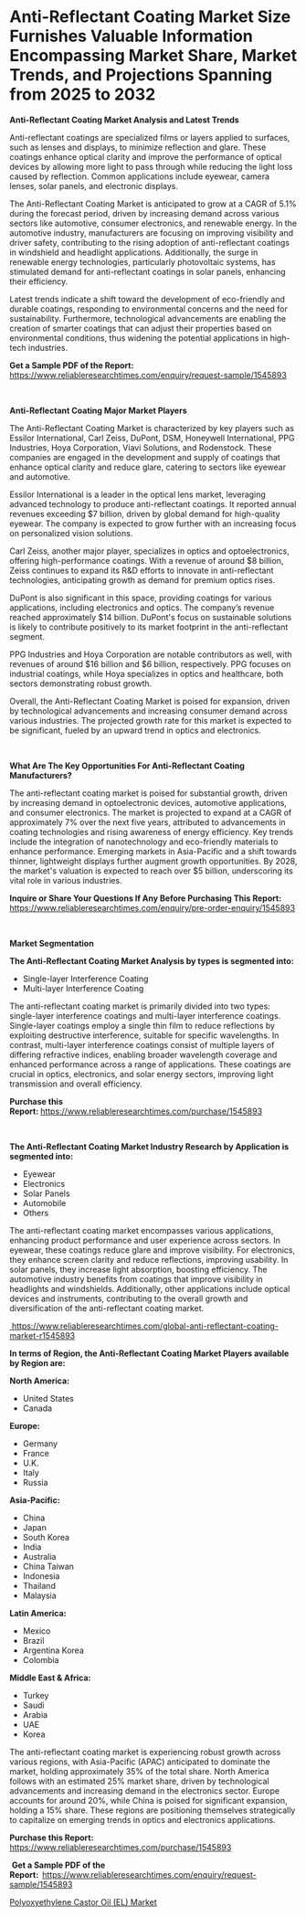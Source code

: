 <p><h1>Anti-Reflectant Coating Market Size Furnishes Valuable Information Encompassing Market Share, Market Trends, and Projections Spanning from 2025 to 2032</h1></p><p><strong>Anti-Reflectant Coating Market Analysis and Latest Trends</strong></p>
<p><p>Anti-reflectant coatings are specialized films or layers applied to surfaces, such as lenses and displays, to minimize reflection and glare. These coatings enhance optical clarity and improve the performance of optical devices by allowing more light to pass through while reducing the light loss caused by reflection. Common applications include eyewear, camera lenses, solar panels, and electronic displays.</p><p>The Anti-Reflectant Coating Market is anticipated to grow at a CAGR of 5.1% during the forecast period, driven by increasing demand across various sectors like automotive, consumer electronics, and renewable energy. In the automotive industry, manufacturers are focusing on improving visibility and driver safety, contributing to the rising adoption of anti-reflectant coatings in windshield and headlight applications. Additionally, the surge in renewable energy technologies, particularly photovoltaic systems, has stimulated demand for anti-reflectant coatings in solar panels, enhancing their efficiency.</p><p>Latest trends indicate a shift toward the development of eco-friendly and durable coatings, responding to environmental concerns and the need for sustainability. Furthermore, technological advancements are enabling the creation of smarter coatings that can adjust their properties based on environmental conditions, thus widening the potential applications in high-tech industries.</p></p>
<p><strong>Get a Sample PDF of the Report:&nbsp;</strong> <a href="https://www.reliableresearchtimes.com/enquiry/request-sample/1545893?utm_campaign=2273&utm_medium=2&utm_source=Github&utm_content=ia&utm_term=02042025&utm_id=anti-reflectant-coating">https://www.reliableresearchtimes.com/enquiry/request-sample/1545893</a></p>
<p>&nbsp;</p>
<p><strong>Anti-Reflectant Coating Major Market Players</strong></p>
<p><p>The Anti-Reflectant Coating Market is characterized by key players such as Essilor International, Carl Zeiss, DuPont, DSM, Honeywell International, PPG Industries, Hoya Corporation, Viavi Solutions, and Rodenstock. These companies are engaged in the development and supply of coatings that enhance optical clarity and reduce glare, catering to sectors like eyewear and automotive.</p><p>Essilor International is a leader in the optical lens market, leveraging advanced technology to produce anti-reflectant coatings. It reported annual revenues exceeding $7 billion, driven by global demand for high-quality eyewear. The company is expected to grow further with an increasing focus on personalized vision solutions.</p><p>Carl Zeiss, another major player, specializes in optics and optoelectronics, offering high-performance coatings. With a revenue of around $8 billion, Zeiss continues to expand its R&D efforts to innovate in anti-reflectant technologies, anticipating growth as demand for premium optics rises.</p><p>DuPont is also significant in this space, providing coatings for various applications, including electronics and optics. The company’s revenue reached approximately $14 billion. DuPont's focus on sustainable solutions is likely to contribute positively to its market footprint in the anti-reflectant segment.</p><p>PPG Industries and Hoya Corporation are notable contributors as well, with revenues of around $16 billion and $6 billion, respectively. PPG focuses on industrial coatings, while Hoya specializes in optics and healthcare, both sectors demonstrating robust growth.</p><p>Overall, the Anti-Reflectant Coating Market is poised for expansion, driven by technological advancements and increasing consumer demand across various industries. The projected growth rate for this market is expected to be significant, fueled by an upward trend in optics and electronics.</p></p>
<p>&nbsp;</p>
<p><strong>What Are The Key Opportunities For Anti-Reflectant Coating Manufacturers?</strong></p>
<p><p>The anti-reflectant coating market is poised for substantial growth, driven by increasing demand in optoelectronic devices, automotive applications, and consumer electronics. The market is projected to expand at a CAGR of approximately 7% over the next five years, attributed to advancements in coating technologies and rising awareness of energy efficiency. Key trends include the integration of nanotechnology and eco-friendly materials to enhance performance. Emerging markets in Asia-Pacific and a shift towards thinner, lightweight displays further augment growth opportunities. By 2028, the market's valuation is expected to reach over $5 billion, underscoring its vital role in various industries.</p></p>
<p><strong>Inquire or Share Your Questions If Any Before Purchasing This Report:</strong> <a href="https://www.reliableresearchtimes.com/enquiry/pre-order-enquiry/1545893?utm_campaign=2273&utm_medium=2&utm_source=Github&utm_content=ia&utm_term=02042025&utm_id=anti-reflectant-coating">https://www.reliableresearchtimes.com/enquiry/pre-order-enquiry/1545893</a></p>
<p>&nbsp;</p>
<p><strong>Market Segmentation</strong></p>
<p><strong>The Anti-Reflectant Coating Market Analysis by types is segmented into:</strong></p>
<p><ul><li>Single-layer Interference Coating</li><li>Multi-layer Interference Coating</li></ul></p>
<p><p>The anti-reflectant coating market is primarily divided into two types: single-layer interference coatings and multi-layer interference coatings. Single-layer coatings employ a single thin film to reduce reflections by exploiting destructive interference, suitable for specific wavelengths. In contrast, multi-layer interference coatings consist of multiple layers of differing refractive indices, enabling broader wavelength coverage and enhanced performance across a range of applications. These coatings are crucial in optics, electronics, and solar energy sectors, improving light transmission and overall efficiency.</p></p>
<p><strong>Purchase this Report:&nbsp;</strong><a href="https://www.reliableresearchtimes.com/purchase/1545893?utm_campaign=2273&utm_medium=2&utm_source=Github&utm_content=ia&utm_term=02042025&utm_id=anti-reflectant-coating">https://www.reliableresearchtimes.com/purchase/1545893</a></p>
<p>&nbsp;</p>
<p><strong>The Anti-Reflectant Coating Market Industry Research by Application is segmented into:</strong></p>
<p><ul><li>Eyewear</li><li>Electronics</li><li>Solar Panels</li><li>Automobile</li><li>Others</li></ul></p>
<p><p>The anti-reflectant coating market encompasses various applications, enhancing product performance and user experience across sectors. In eyewear, these coatings reduce glare and improve visibility. For electronics, they enhance screen clarity and reduce reflections, improving usability. In solar panels, they increase light absorption, boosting efficiency. The automotive industry benefits from coatings that improve visibility in headlights and windshields. Additionally, other applications include optical devices and instruments, contributing to the overall growth and diversification of the anti-reflectant coating market.</p></p>
<p><a href="https://www.reliableresearchtimes.com/global-anti-reflectant-coating-market-r1545893?utm_campaign=2273&utm_medium=2&utm_source=Github&utm_content=ia&utm_term=02042025&utm_id=anti-reflectant-coating">&nbsp;https://www.reliableresearchtimes.com/global-anti-reflectant-coating-market-r1545893</a></p>
<p><strong>In terms of Region, the Anti-Reflectant Coating Market Players available by Region are:</strong></p>
<p>
    <p> <strong> North America: </strong>
        <ul>
            <li>United States</li>
            <li>Canada</li>
        </ul>
        </p> 
    <p> <strong> Europe: </strong>
        <ul>
            <li>Germany</li>
            <li>France</li>
            <li>U.K.</li>
            <li>Italy</li>
            <li>Russia</li>
        </ul>
        </p> 
    <p> <strong> Asia-Pacific: </strong>
        <ul>
            <li>China</li>
            <li>Japan</li>
            <li>South Korea</li>
            <li>India</li>
            <li>Australia</li>
            <li>China Taiwan</li>
            <li>Indonesia</li>
            <li>Thailand</li>
            <li>Malaysia</li>
        </ul>
        </p> 
    <p> <strong> Latin America: </strong>
        <ul>
            <li>Mexico</li>
            <li>Brazil</li>
            <li>Argentina Korea</li>
            <li>Colombia</li>
        </ul>
        </p> 
    <p> <strong> Middle East & Africa: </strong>
        <ul>
            <li>Turkey</li>
            <li>Saudi</li>
            <li>Arabia</li>
            <li>UAE</li>
            <li>Korea</li>
        </ul>
    </p>
    </p>
<p><p>The anti-reflectant coating market is experiencing robust growth across various regions, with Asia-Pacific (APAC) anticipated to dominate the market, holding approximately 35% of the total share. North America follows with an estimated 25% market share, driven by technological advancements and increasing demand in the electronics sector. Europe accounts for around 20%, while China is poised for significant expansion, holding a 15% share. These regions are positioning themselves strategically to capitalize on emerging trends in optics and electronics applications.</p></p>
<p><strong>Purchase this Report: </strong><a href="https://www.reliableresearchtimes.com/purchase/1545893?utm_campaign=2273&utm_medium=2&utm_source=Github&utm_content=ia&utm_term=02042025&utm_id=anti-reflectant-coating">https://www.reliableresearchtimes.com/purchase/1545893</a></p>
<p>&nbsp;<strong>Get a Sample PDF of the Report:&nbsp;&nbsp;</strong><a href="https://www.reliableresearchtimes.com/enquiry/request-sample/1545893?utm_campaign=2273&utm_medium=2&utm_source=Github&utm_content=ia&utm_term=02042025&utm_id=anti-reflectant-coating">https://www.reliableresearchtimes.com/enquiry/request-sample/1545893</a></p>
<p><strong></strong></p>
<p><p><a href="https://github.com/tambraunrue691969/Market-Research-Report-List-1/blob/main/polyoxyethylene-castor-oil-el-market.md?utm_campaign=2273&utm_medium=2&utm_source=Github&utm_content=ia&utm_term=02042025&utm_id=anti-reflectant-coating">Polyoxyethylene Castor Oil (EL) Market</a></p></p>